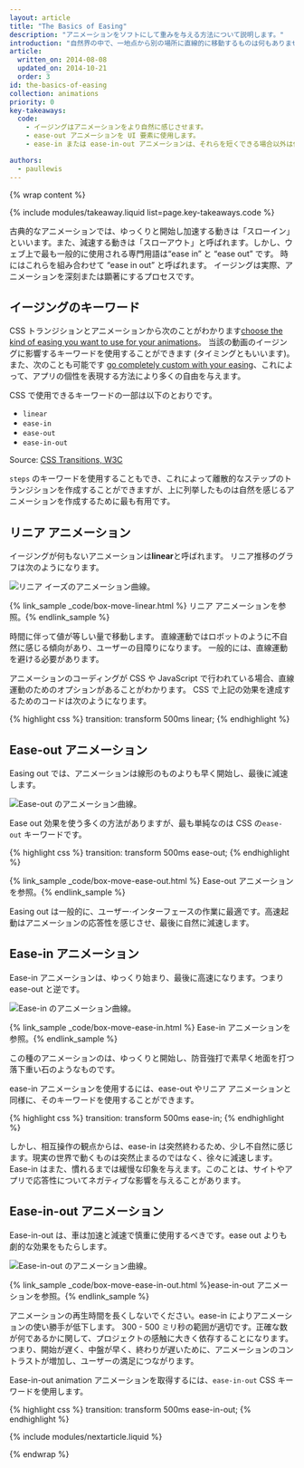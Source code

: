 ```yaml
---
layout: article
title: "The Basics of Easing"
description: "アニメーションをソフトにして重みを与える方法について説明します。"
introduction: "自然界の中で、一地点から別の場所に直線的に移動するものは何もありません。 実際には、移動すると加速または減速する傾向があります。 私たちの脳は、この種の動きを予測るように配線されているので、アニメーション化するときはこれを活用する必要があります。 自然な動きはより快適に感じ、全体的なエクスペリエンスの向上につながります。"
article:
  written_on: 2014-08-08
  updated_on: 2014-10-21
  order: 3
id: the-basics-of-easing
collection: animations
priority: 0
key-takeaways:
  code:
    - イージングはアニメーションをより自然に感じさせます。
    - ease-out アニメーションを UI 要素に使用します。
    - ease-in または ease-in-out アニメーションは、それらを短くできる場合以外は使用しません。エンド ユーザー緩慢な印象を与える傾向があります。

authors:
  - paullewis
---
```

{% wrap content %}

{% include modules/takeaway.liquid list=page.key-takeaways.code %}

古典的なアニメーションでは、ゆっくりと開始し加速する動きは「スローイン」といいます。また、減速する動きは「スローアウト」と呼ばれます。しかし、ウェブ上で最も一般的に使用される専門用語は“ease in” と “ease out” です。 時にはこれらを組み合わせて “ease in out” と呼ばれます。 イージングは実際、アニメーションを深刻または顕著にするプロセスです。

## イージングのキーワード

CSS トランジションとアニメーションから次のことがわかります[choose the kind of easing you want to use for your animations]({{site.fundamentals}}/look-and-feel/animations/choosing-the-right-easing.html)。 当該の動画のイージングに影響するキーワードを使用することができます (タイミングともいいます)。 また、次のことも可能です [go completely custom with your easing]({{site.fundamentals}}/look-and-feel/animations/custom-easing.html)、これによって、アプリの個性を表現する方法により多くの自由を与えます。

CSS で使用できるキーワードの一部は以下のとおりです。

* `linear`
* `ease-in`
* `ease-out`
* `ease-in-out`

Source: [CSS Transitions, W3C](http://www.w3.org/TR/css3-transitions/#transition-timing-function-property)

`steps` のキーワードを使用することもでき、これによって離散的なステップのトランジションを作成することができますが、上に列挙したものは自然を感じるアニメーションを作成するために最も有用です。

## リニア アニメーション

イージングが何もないアニメーションは**linear**と呼ばれます。 リニア推移のグラフは次のようになります。

<img src="imgs/linear.png" style="max-width: 300px" alt="リニア イーズのアニメーション曲線。" />

{% link_sample _code/box-move-linear.html %} リニア アニメーションを参照。{% endlink_sample %}

時間に伴って値が等しい量で移動します。 直線運動ではロボットのように不自然に感じる傾向があり、ユーザーの目障りになります。 一般的には、直線運動を避ける必要があります。

アニメーションのコーディングが CSS や JavaScript で行われている場合、直線運動のためのオプションがあることがわかります。 CSS で上記の効果を達成するためのコードは次のようになります。

{% highlight css %}
transition: transform 500ms linear;
{% endhighlight %}


## Ease-out アニメーション

Easing out では、アニメーションは線形のものよりも早く開始し、最後に減速します。

<img src="imgs/ease-out.png" style="max-width: 300px" alt="Ease-out のアニメーション曲線。" />

Ease out 効果を使う多くの方法がありますが、最も単純なのは CSS の`ease-out` キーワードです。

{% highlight css %}
transition: transform 500ms ease-out;
{% endhighlight %}

{% link_sample _code/box-move-ease-out.html %} Ease-out アニメーションを参照。{% endlink_sample %}

Easing out は一般的に、ユーザー·インターフェースの作業に最適です。高速起動はアニメーションの応答性を感じさせ、最後に自然に減速します。

## Ease-in アニメーション

Ease-in アニメーションは、ゆっくり始まり、最後に高速になります。つまり ease-out と逆です。

<img src="imgs/ease-in.png" style="max-width: 300px" alt="Ease-in のアニメーション曲線。" />

{% link_sample _code/box-move-ease-in.html %} Ease-in アニメーションを参照。{% endlink_sample %}

この種のアニメーションのは、ゆっくりと開始し、防音強打で素早く地面を打つ落下重い石のようなものです。

ease-in アニメーションを使用するには、ease-out やリニア アニメーションと同様に、そのキーワードを使用することができます。

{% highlight css %}
transition: transform 500ms ease-in;
{% endhighlight %}

しかし、相互操作の観点からは、ease-in は突然終わるため、少し不自然に感じます。現実の世界で動くものは突然止まるのではなく、徐々に減速します。 Ease-in はまた、慣れるまでは緩慢な印象を与えます。このことは、サイトやアプリで応答性についてネガティブな影響を与えることがあります。

## Ease-in-out アニメーション

 Ease-in-out は、車は加速と減速で慎重に使用するべきです。ease out よりも劇的な効果をもたらします。

<img src="imgs/ease-in-out.png" style="max-width: 300px" alt="Ease-in-out のアニメーション曲線。" />

{% link_sample _code/box-move-ease-in-out.html %}ease-in-out アニメーションを参照。{% endlink_sample %}

アニメーションの再生時間を長くしないでください。ease-in によりアニメーションの使い勝手が低下します。 300 - 500 ミリ秒の範囲が適切です。正確な数が何であるかに関して、プロジェクトの感触に大きく依存することになります。 つまり、開始が遅く、中盤が早く、終わりが遅いために、アニメーションのコントラストが増加し、ユーザーの満足につながります。

Ease-in-out animation アニメーションを取得するには、`ease-in-out` CSS キーワードを使用します。

{% highlight css %}
transition: transform 500ms ease-in-out;
{% endhighlight %}

{% include modules/nextarticle.liquid %}

{% endwrap %}
